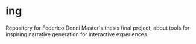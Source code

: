 # ing
Repository for Federico Denni Master's thesis final project, about tools for inspiring narrative generation for interactive experiences
